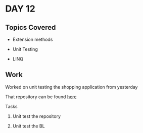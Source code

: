 # DAY 12

## Topics Covered

* Extension methods

* Unit Testing

* LINQ


## Work

Worked on unit testing the shopping application from yesterday

That repository can be found [here](https://github.com/ash0306/Genspark-Training/tree/master/Day%2011/ShoppingApplicationSolution)

Tasks 

1. Unit test the repository

2. Unit test the BL